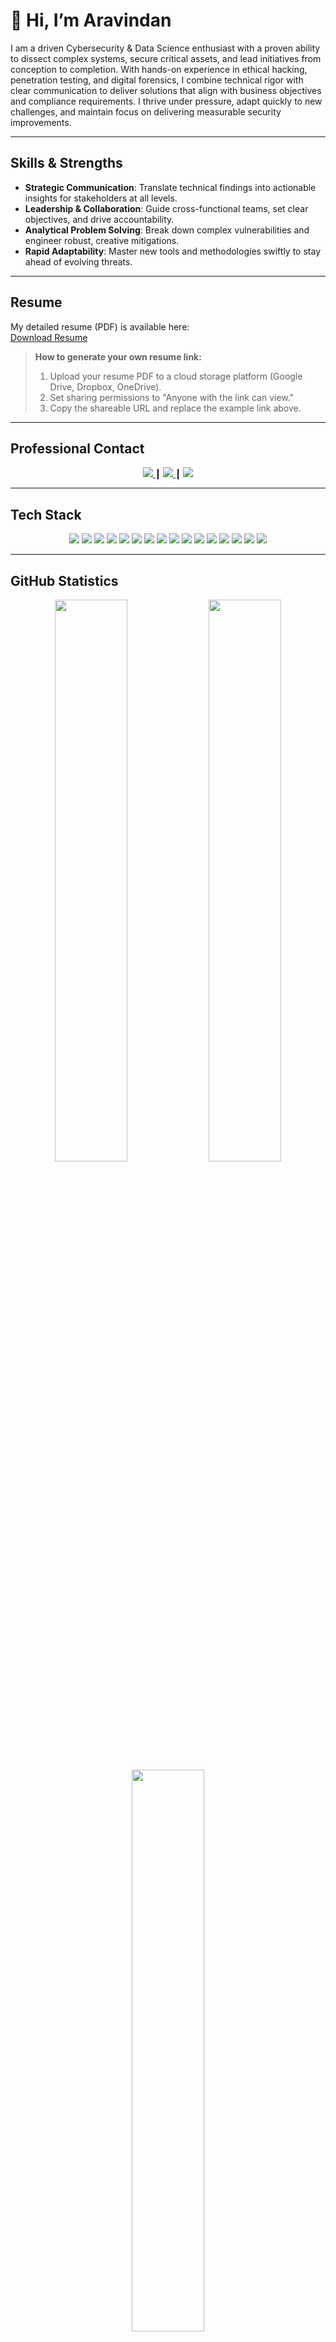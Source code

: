 # 👋 Hi, I’m Aravindan

I am a driven Cybersecurity & Data Science enthusiast with a proven ability to dissect complex systems, secure critical assets, and lead initiatives from conception to completion. With hands-on experience in ethical hacking, penetration testing, and digital forensics, I combine technical rigor with clear communication to deliver solutions that align with business objectives and compliance requirements. I thrive under pressure, adapt quickly to new challenges, and maintain focus on delivering measurable security improvements.

---

## Skills & Strengths

- **Strategic Communication**: Translate technical findings into actionable insights for stakeholders at all levels.  
- **Leadership & Collaboration**: Guide cross-functional teams, set clear objectives, and drive accountability.  
- **Analytical Problem Solving**: Break down complex vulnerabilities and engineer robust, creative mitigations.  
- **Rapid Adaptability**: Master new tools and methodologies swiftly to stay ahead of evolving threats.

---

## Resume

My detailed resume (PDF) is available here:  
[Download Resume](https://your-cloud-service.com/your-resume.pdf)

> **How to generate your own resume link:**  
> 1. Upload your resume PDF to a cloud storage platform (Google Drive, Dropbox, OneDrive).  
> 2. Set sharing permissions to "Anyone with the link can view."  
> 3. Copy the shareable URL and replace the example link above.

---

## Professional Contact
<p align="center">
  <a href="https://linkedin.com/in/arav1nd4n">
    <img src="https://img.shields.io/badge/LinkedIn-BF0505?style=for-the-badge&logo=linkedin&logoColor=white" />
  </a>
  ┃
  <a href="mailto:your_email@gmail.com">
    <img src="https://img.shields.io/badge/Email-BF0505?style=for-the-badge&logo=gmail&logoColor=white" />
  </a>
  ┃
  <a href="https://instagram.com/yourusername">
    <img src="https://img.shields.io/badge/Instagram-BF0505?style=for-the-badge&logo=instagram&logoColor=white" />
  </a>
</p>

---

## Tech Stack
<p align="center">
  <img src="https://img.shields.io/badge/Python-BF0505?style=for-the-badge&logo=python&logoColor=white" />
  <img src="https://img.shields.io/badge/C%2B%2B-BF0505?style=for-the-badge&logo=c%2B%2B&logoColor=white" />
  <img src="https://img.shields.io/badge/Bash-BF0505?style=for-the-badge&logo=gnubash&logoColor=white" />
  <img src="https://img.shields.io/badge/Kali_Linux-BF0505?style=for-the-badge&logo=kalilinux&logoColor=white" />
  <img src="https://img.shields.io/badge/Ubuntu-BF0505?style=for-the-badge&logo=ubuntu&logoColor=white" />
  <img src="https://img.shields.io/badge/Arch_Linux-BF0505?style=for-the-badge&logo=archlinux&logoColor=white" />
  <img src="https://img.shields.io/badge/Burp_Suite-BF0505?style=for-the-badge&logo=burpsuite&logoColor=white" />
  <img src="https://img.shields.io/badge/Metasploit-BF0505?style=for-the-badge&logo=metasploit&logoColor=white" />
  <img src="https://img.shields.io/badge/Nmap-BF0505?style=for-the-badge&logo=nmap&logoColor=white" />
  <img src="https://img.shields.io/badge/Wireshark-BF0505?style=for-the-badge&logo=wireshark&logoColor=white" />
  <img src="https://img.shields.io/badge/VS_Code-BF0505?style=for-the-badge&logo=visualstudiocode&logoColor=white" />
  <img src="https://img.shields.io/badge/Vim-BF0505?style=for-the-badge&logo=vim&logoColor=white" />
  <img src="https://img.shields.io/badge/Nano-BF0505?style=for-the-badge&logo=gnu&logoColor=white" />
  <img src="https://img.shields.io/badge/Git-BF0505?style=for-the-badge&logo=git&logoColor=white" />
  <img src="https://img.shields.io/badge/Docker-BF0505?style=for-the-badge&logo=docker&logoColor=white" />
  <img src="https://img.shields.io/badge/Zsh-BF0505?style=for-the-badge&logo=zsh&logoColor=white" />
</p>

---

## GitHub Statistics
<p align="center">
  <img src="https://github-readme-stats.vercel.app/api?username=arav1nd4n&show_icons=true&title_color=BF0505&text_color=ffffff&icon_color=BF0505&bg_color=0d1117&hide_border=false" width="48%" />
  <img src="https://github-readme-streak-stats.herokuapp.com/?user=arav1nd4n&theme=dark&ring=BF0505&fire=BF0505&currStreakLabel=ffffff&sideNums=ffffff&sideLabels=ffffff&dates=888888&border=BF0505" width="48%" />
  <br />
  <img src="https://github-readme-stats.vercel.app/api/top-langs/?username=arav1nd4n&title_color=BF0505&text_color=ffffff&icon_color=BF0505&bg_color=0d1117&hide_border=false&layout=compact" width="48%" />
</p>

---

## Contribution Calendar
<p align="center">
  <img src="https://ghchart.rshah.org/arav1nd4n/bf0505" alt="Aravindan's 365-day Contribution Graph" />
</p>

---

**Keep your focus on impact and continuous improvement.**
